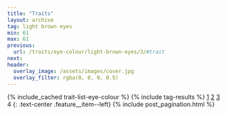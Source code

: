```yaml
---
title: "Traits"
layout: archive
tag: light brown eyes
min: 61
max: 61
previous:
  url: /traits/eye-colour/light-brown-eyes/3/#trait
next:
header:
  overlay_image: /assets/images/cover.jpg
  overlay_filter: rgba(0, 0, 0, 0.5)
---
```

{% include_cached trait-list-eye-colour %}
{% include tag-results %}
[1](/traits/eye-colour/light-brown-eyes/1/#trait) [2](/traits/eye-colour/light-brown-eyes/2/#trait) [3](/traits/eye-colour/light-brown-eyes/3/#trait) 4 
{: .text-center .feature__item--left}
{% include post_pagination.html %}
